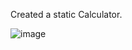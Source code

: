 Created a static Calculator.


![image](https://github.com/agiratech-vivek/agiratech-calculator/assets/154520678/a9e1feec-0d59-4376-b78d-cf30551af64b)
